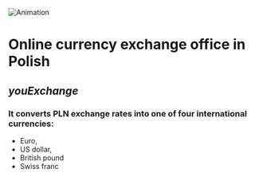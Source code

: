 ![Animation](https://github.com/Daniel-Czarnocki/homepage/assets/122022438/9860d9dd-9a95-4284-8574-abd5441e0a6a)
# Online currency exchange office in Polish
## *youExchange*
### It converts PLN exchange rates into one of four international currencies:
- Euro,
- US dollar,
- British pound
- Swiss franc

